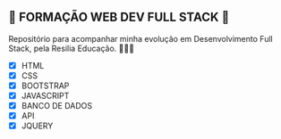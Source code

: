 ## 🚀 FORMAÇÃO WEB DEV FULL STACK 🚀
 
Repositório para acompanhar minha evolução em Desenvolvimento Full Stack, pela Resilia Educação. 👩🏻‍💻 

- [x] HTML
- [x] CSS
- [x] BOOTSTRAP
- [x] JAVASCRIPT
- [x] BANCO DE DADOS
- [x] API
- [x] JQUERY
